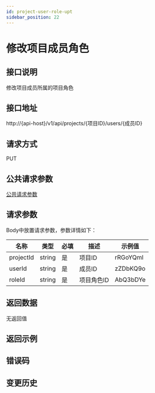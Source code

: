 ```yaml
---
id: project-user-role-upt
sidebar_position: 22
---
```


# 修改项目成员角色

## 接口说明
修改项目成员所属的项目角色

## 接口地址
http://{api-host}/v1/api/projects/{项目ID}/users/{成员ID}

## 请求方式
PUT

## 公共请求参数
[公共请求参数](../open-api-overview#公共请求参数)

## 请求参数
Body中放置请求参数，参数详情如下：

| 名称 | 类型 | 必填 | 描述 | 示例值 |
| --- | --- | --- | --- | --- |
| projectId | string | 是 | 项目ID | rRGoYQml |
| userId | string | 是 | 成员ID | zZDbKQ9o |
| roleId | string | 是 | 项目角色ID | AbQ3bDYe |

## 返回数据
无返回值

## 返回示例

## 错误码

## 变更历史